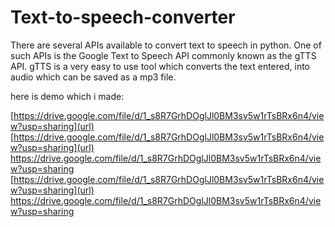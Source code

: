 # Text-to-speech-converter

There are several APIs available to convert text to speech in python. One of such APIs is the Google Text to Speech API commonly known as the gTTS API. gTTS is a very easy to use tool which converts the text entered, into audio which can be saved as a mp3 file.

here is demo which i made:

[https://drive.google.com/file/d/1_s8R7GrhDOglJl0BM3sv5w1rTsBRx6n4/view?usp=sharing](url)
[https://drive.google.com/file/d/1_s8R7GrhDOglJl0BM3sv5w1rTsBRx6n4/view?usp=sharing](url)
https://drive.google.com/file/d/1_s8R7GrhDOglJl0BM3sv5w1rTsBRx6n4/view?usp=sharing
[https://drive.google.com/file/d/1_s8R7GrhDOglJl0BM3sv5w1rTsBRx6n4/view?usp=sharing](url)
https://drive.google.com/file/d/1_s8R7GrhDOglJl0BM3sv5w1rTsBRx6n4/view?usp=sharing
